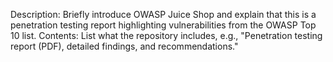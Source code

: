 Description:
Briefly introduce OWASP Juice Shop and explain that this is a penetration testing report highlighting vulnerabilities from the OWASP Top 10 list.
Contents:
List what the repository includes, e.g., "Penetration testing report (PDF), detailed findings, and recommendations."
